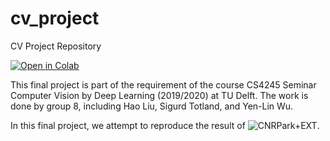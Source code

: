 # cv_project
CV Project Repository

[![Open in Colab](https://colab.research.google.com/assets/colab-badge.svg)](https://colab.research.google.com/drive/1rLJZP2MygZGP8SXyGsleC6g_rCK4rUib)


This final project is part of the requirement of the course CS4245 Seminar Computer Vision by Deep Learning (2019/2020) at TU Delft. The work is done by group 8, including Hao Liu, Sigurd Totland, and Yen-Lin Wu.

In this final project, we attempt to reproduce the result of ![CNRPark+EXT](http://cnrpark.it/).
